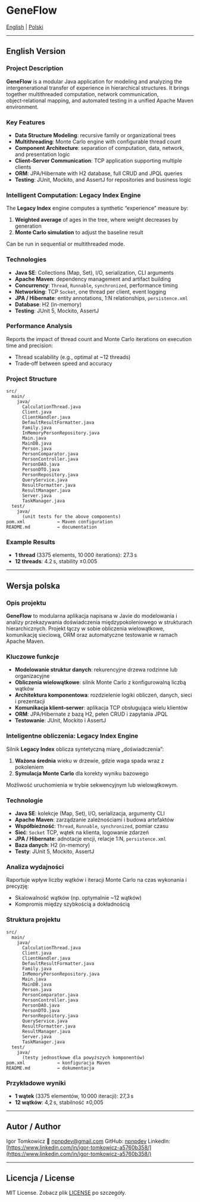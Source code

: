 # GeneFlow

[English](#english-version) | [Polski](#wersja-polska)

---

## English Version

### Project Description

**GeneFlow** is a modular Java application for modeling and analyzing the intergenerational transfer of experience in hierarchical structures. It brings together multithreaded computation, network communication, object‑relational mapping, and automated testing in a unified Apache Maven environment.

### Key Features

* **Data Structure Modeling**: recursive family or organizational trees
* **Multithreading**: Monte Carlo engine with configurable thread count
* **Component Architecture**: separation of computation, data, network, and presentation logic
* **Client–Server Communication**: TCP application supporting multiple clients
* **ORM**: JPA/Hibernate with H2 database, full CRUD and JPQL queries
* **Testing**: JUnit, Mockito, and AssertJ for repositories and business logic

### Intelligent Computation: Legacy Index Engine

The **Legacy Index** engine computes a synthetic “experience” measure by:

1. **Weighted average** of ages in the tree, where weight decreases by generation
2. **Monte Carlo simulation** to adjust the baseline result

Can be run in sequential or multithreaded mode.

### Technologies

* **Java SE**: Collections (Map, Set), I/O, serialization, CLI arguments
* **Apache Maven**: dependency management and artifact building
* **Concurrency**: `Thread`, `Runnable`, `synchronized`, performance timing
* **Networking**: TCP `Socket`, one thread per client, event logging
* **JPA / Hibernate**: entity annotations, 1\:N relationships, `persistence.xml`
* **Database**: H2 (in-memory)
* **Testing**: JUnit 5, Mockito, AssertJ

### Performance Analysis

Reports the impact of thread count and Monte Carlo iterations on execution time and precision:

* Thread scalability (e.g., optimal at \~12 threads)
* Trade‑off between speed and accuracy

### Project Structure

```text
src/
  main/
    java/
      CalculationThread.java
      Client.java
      ClientHandler.java
      DefaultResultFormatter.java
      Family.java
      InMemoryPersonRepository.java
      Main.java
      MainDB.java
      Person.java
      PersonComparator.java
      PersonController.java
      PersonDAO.java
      PersonDTO.java
      PersonRepository.java
      QueryService.java
      ResultFormatter.java
      ResultManager.java
      Server.java
      TaskManager.java
  test/
    java/
      (unit tests for the above components)
pom.xml            → Maven configuration  
README.md          → documentation  
```

### Example Results

* **1 thread** (3375 elements, 10 000 iterations): 27.3 s
* **12 threads**: 4.2 s, stability ±0.005

---

## Wersja polska

### Opis projektu

**GeneFlow** to modularna aplikacja napisana w Javie do modelowania i analizy przekazywania doświadczenia międzypokoleniowego w strukturach hierarchicznych. Projekt łączy w sobie obliczenia wielowątkowe, komunikację sieciową, ORM oraz automatyczne testowanie w ramach Apache Maven.

### Kluczowe funkcje

* **Modelowanie struktur danych**: rekurencyjne drzewa rodzinne lub organizacyjne
* **Obliczenia wielowątkowe**: silnik Monte Carlo z konfigurowalną liczbą wątków
* **Architektura komponentowa**: rozdzielenie logiki obliczeń, danych, sieci i prezentacji
* **Komunikacja klient–serwer**: aplikacja TCP obsługująca wielu klientów
* **ORM**: JPA/Hibernate z bazą H2, pełen CRUD i zapytania JPQL
* **Testowanie**: JUnit, Mockito i AssertJ

### Inteligentne obliczenia: Legacy Index Engine

Silnik **Legacy Index** oblicza syntetyczną miarę „doświadczenia”:

1. **Ważona średnia** wieku w drzewie, gdzie waga spada wraz z pokoleniem
2. **Symulacja Monte Carlo** dla korekty wyniku bazowego

Możliwość uruchomienia w trybie sekwencyjnym lub wielowątkowym.

### Technologie

* **Java SE**: kolekcje (Map, Set), I/O, serializacja, argumenty CLI
* **Apache Maven**: zarządzanie zależnościami i budowa artefaktów
* **Współbieżność**: `Thread`, `Runnable`, `synchronized`, pomiar czasu
* **Sieć**: `Socket` TCP, wątek na klienta, logowanie zdarzeń
* **JPA / Hibernate**: adnotacje encji, relacje 1\:N, `persistence.xml`
* **Baza danych**: H2 (in-memory)
* **Testy**: JUnit 5, Mockito, AssertJ

### Analiza wydajności

Raportuje wpływ liczby wątków i iteracji Monte Carlo na czas wykonania i precyzję:

* Skalowalność wątków (np. optymalnie \~12 wątków)
* Kompromis między szybkością a dokładnością

### Struktura projektu

```text
src/
  main/
    java/
      CalculationThread.java
      Client.java
      ClientHandler.java
      DefaultResultFormatter.java
      Family.java
      InMemoryPersonRepository.java
      Main.java
      MainDB.java
      Person.java
      PersonComparator.java
      PersonController.java
      PersonDAO.java
      PersonDTO.java
      PersonRepository.java
      QueryService.java
      ResultFormatter.java
      ResultManager.java
      Server.java
      TaskManager.java
  test/
    java/
      (testy jednostkowe dla powyższych komponentów)
pom.xml            → konfiguracja Maven  
README.md          → dokumentacja  
```

### Przykładowe wyniki

* **1 wątek** (3375 elementów, 10 000 iteracji): 27,3 s
* **12 wątków**: 4,2 s, stabilność ±0,005

---

## Autor / Author

Igor Tomkowicz
📧 [npnpdev@gmail.com](mailto:npnpdev@gmail.com)
GitHub: [npnpdev](https://github.com/npnpdev)
LinkedIn: [https://www.linkedin.com/in/igor-tomkowicz-a5760b358/](https://www.linkedin.com/in/igor-tomkowicz-a5760b358/)

---

## Licencja / License

MIT License. Zobacz plik [LICENSE](LICENSE) po szczegóły.
